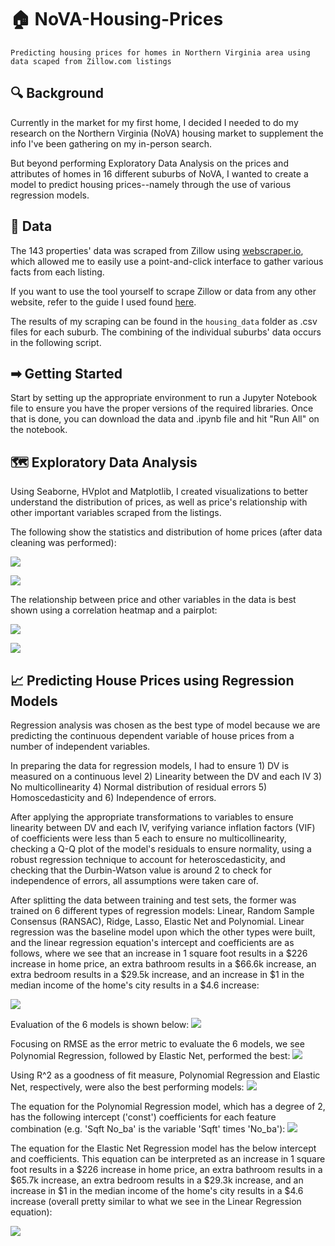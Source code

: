 # 🏠 NoVA-Housing-Prices
```
Predicting housing prices for homes in Northern Virginia area using data scaped from Zillow.com listings
```
## 🔍 Background
Currently in the market for my first home, I decided I needed to do my research on the Northern Virginia (NoVA) housing market to supplement the info I've been gathering on my in-person search.

But beyond performing Exploratory Data Analysis on the prices and attributes of homes in 16 different suburbs of NoVA, I wanted to create a model to predict housing prices--namely through the use of various regression models.

## 🔢 Data
The 143 properties' data was scraped from Zillow using [webscraper.io](https://webscraper.io/), which allowed me to easily use a point-and-click interface to gather various facts from each listing.

If you want to use the tool yourself to scrape Zillow or data from any other website, refer to the guide I used found [here](https://medium.com/fortune-for-future/how-to-scrape-zillow-data-for-free-without-writing-any-code-be2ac698e604).

The results of my scraping can be found in the `housing_data` folder as .csv files for each suburb. The combining of the individual suburbs' data occurs in the following script.

## ➡ Getting Started
Start by setting up the appropriate environment to run a Jupyter Notebook file to ensure you have the proper versions of the required libraries. Once that is done, you can download the data and .ipynb file and hit "Run All" on the notebook.

## 🗺 Exploratory Data Analysis
Using Seaborne, HVplot and Matplotlib, I created visualizations to better understand the distribution of prices, as well as price's relationship with other important variables scraped from the listings.

The following show the statistics and distribution of home prices (after data cleaning was performed):

![](housing_charts/price_description.jpg)

![](housing_charts/price_histogram.jpg)

The relationship between price and other variables in the data is best shown using a correlation heatmap and a pairplot:

![](housing_charts/heatmap.jpg)

![](housing_charts/pairplot.jpg)

## 📈 Predicting House Prices using Regression Models
Regression analysis was chosen as the best type of model because we are predicting the continuous dependent variable of house prices from a number of independent variables.

In preparing the data for regression models, I had to ensure 1) DV is measured on a continuous level 2) Linearity between the DV and each IV 3) No multicollinearity 4) Normal distribution of residual errors 5) Homoscedasticity and 6) Independence of errors.

After applying the appropriate transformations to variables to ensure linearity between DV and each IV, verifying variance inflation factors (VIF) of coefficients were less than 5 each to ensure no multicollinearity, checking a Q-Q plot of the model's residuals to ensure normality, using a robust regression technique to account for heteroscedasticity, and checking that the Durbin-Watson value is around 2 to check for independence of errors, all assumptions were taken care of.

After splitting the data between training and test sets, the former was trained on 6 different types of regression models: Linear, Random Sample Consensus (RANSAC), Ridge, Lasso, Elastic Net and Polynomial. Linear regression was the baseline model upon which the other types were built, and the linear regression equation's intercept and coefficients are as follows, where we see that an increase in 1 square foot results in a $226 increase in home price, an extra bathroom results in a $66.6k increase, an extra bedroom results in a $29.5k increase, and an increase in $1 in the median income of the home's city results in a $4.6 increase:

![](housing_charts/linreg_coefficients.jpg)

Evaluation of the 6 models is shown below:
![](housing_charts/model_evaluation.jpg)

Focusing on RMSE as the error metric to evaluate the 6 models, we see Polynomial Regression, followed by Elastic Net, performed the best:
![](housing_charts/RMSE_scores.jpg)

Using R^2 as a goodness of fit measure, Polynomial Regression and Elastic Net, respectively, were also the best performing models:
![](housing_charts/R2_square.jpg)

The equation for the Polynomial Regression model, which has a degree of 2, has the following intercept ('const') coefficients for each feature combination (e.g. 'Sqft No_ba' is the variable 'Sqft' times 'No_ba'):
![](housing_charts/polyreg_coefficients.jpg)

The equation for the Elastic Net Regression model has the below intercept and coefficients. This equation can be interpreted as an increase in 1 square foot results in a $226 increase in home price, an extra bathroom results in a $65.7k increase, an extra bedroom results in a $29.3k increase, and an increase in $1 in the median income of the home's city results in a $4.6 increase (overall pretty similar to what we see in the Linear Regression equation):

![](housing_charts/elasticnet_coefficients.jpg)
